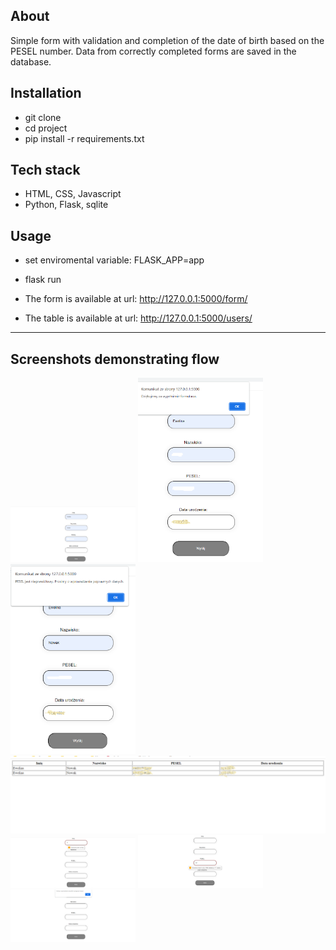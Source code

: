 ## About

Simple form with validation and completion of the date of birth based on the PESEL number.
Data from correctly completed forms are saved in the database.

## Installation

* git clone
* cd project
* pip install -r requirements.txt

## Tech stack

* HTML, CSS, Javascript
* Python, Flask, sqlite

## Usage

* set enviromental variable:  FLASK_APP=app
* flask run

* The form is available at url:
http://127.0.0.1:5000/form/

* The table is available at url:
http://127.0.0.1:5000/users/

- - - -

## Screenshots demonstrating flow

<img src="demo_images/image_1.png" style="display: inline-block; margin: 0 auto; max-width: 200px">
<img src="demo_images/image_2.png" style="display: inline-block; margin: 0 auto; max-width: 200px">
<img src="demo_images/image_3.png" style="display: inline-block; margin: 0 auto; max-width: 200px">
<img src="demo_images/image_4.png" style="display: inline-block; margin: 0 auto; max-width: 200px height: 100 px">
<img src="demo_images/image_5.png" style="display: inline-block; margin: 0 auto; max-width: 200px">
<img src="demo_images/image_6.png" style="display: inline-block; margin: 0 auto; max-width: 200px">
<img src="demo_images/image_7.png" style="display: inline-block; margin: 0 auto; max-width: 200px">